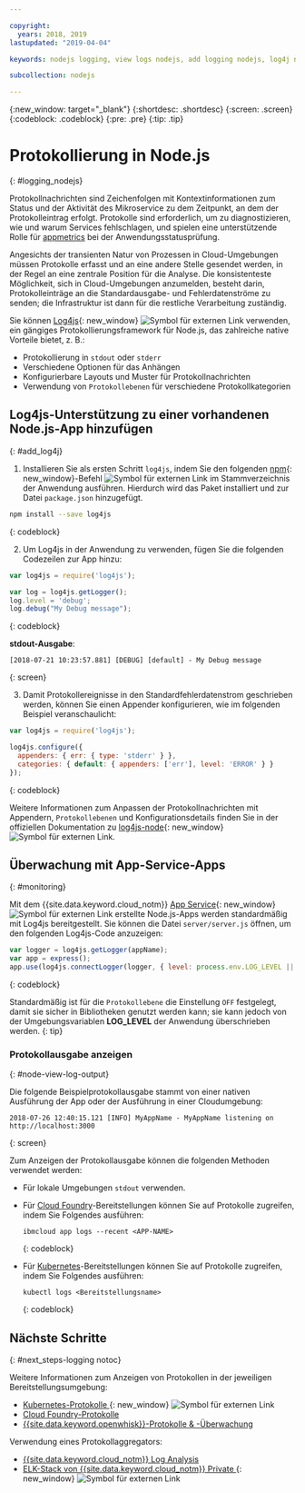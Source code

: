 ```yaml
---

copyright:
  years: 2018, 2019
lastupdated: "2019-04-04"

keywords: nodejs logging, view logs nodejs, add logging nodejs, log4j nodejs, stdout nodejs, nodejs log, output nodejs, nodejs logger

subcollection: nodejs

---
```


{:new_window: target="_blank"}
{:shortdesc: .shortdesc}
{:screen: .screen}
{:codeblock: .codeblock}
{:pre: .pre}
{:tip: .tip}

# Protokollierung in Node.js
{: #logging_nodejs}

Protokollnachrichten sind Zeichenfolgen mit Kontextinformationen zum Status und der Aktivität des Mikroservice zu dem Zeitpunkt, an dem der Protokolleintrag erfolgt. Protokolle sind erforderlich, um zu diagnostizieren, wie und warum Services fehlschlagen, und spielen eine unterstützende Rolle für [appmetrics](/docs/node?topic=nodejs-metrics) bei der Anwendungsstatusprüfung.

Angesichts der transienten Natur von Prozessen in Cloud-Umgebungen müssen Protokolle erfasst und an eine andere Stelle gesendet werden, in der Regel an eine zentrale Position für die Analyse. Die konsistenteste Möglichkeit, sich in Cloud-Umgebungen anzumelden, besteht darin, Protokolleinträge an die Standardausgabe- und Fehlerdatenströme zu senden; die Infrastruktur ist dann für die restliche Verarbeitung zuständig.

Sie können [Log4js](https://github.com/log4js-node/log4js-node){: new_window} ![Symbol für externen Link](../icons/launch-glyph.svg "Symbol für externen Link") verwenden, ein gängiges Protokollierungsframework für Node.js, das zahlreiche native Vorteile bietet, z. B.: 
* Protokollierung in `stdout` oder `stderr`
* Verschiedene Optionen für das Anhängen
* Konfigurierbare Layouts und Muster für Protokollnachrichten
* Verwendung von `Protokollebenen` für verschiedene Protokollkategorien

## Log4js-Unterstützung zu einer vorhandenen Node.js-App hinzufügen
{: #add_log4j}

1. Installieren Sie als ersten Schritt `log4js`, indem Sie den folgenden [npm](https://nodejs.org/){: new_window}-Befehl ![Symbol für externen Link](../icons/launch-glyph.svg "Symbol für externen Link") im Stammverzeichnis der Anwendung ausführen. Hierdurch wird das Paket installiert und zur Datei `package.json` hinzugefügt.
  ```bash
  npm install --save log4js
  ```
  {: codeblock}

2. Um Log4js in der Anwendung zu verwenden, fügen Sie die folgenden Codezeilen zur App hinzu:
  ```js
  var log4js = require('log4js');

  var log = log4js.getLogger();
  log.level = 'debug';
  log.debug("My Debug message");
  ```
  {: codeblock}

  **stdout-Ausgabe**:
  ```
  [2018-07-21 10:23:57.881] [DEBUG] [default] - My Debug message
  ```
  {: screen}

3. Damit Protokollereignisse in den Standardfehlerdatenstrom geschrieben werden, können Sie einen Appender konfigurieren, wie im folgenden Beispiel veranschaulicht:
  ```js
  var log4js = require('log4js');
  
  log4js.configure({
    appenders: { err: { type: 'stderr' } },
    categories: { default: { appenders: ['err'], level: 'ERROR' } }
  });
  ```
  {: codeblock}

  Weitere Informationen zum Anpassen der Protokollnachrichten mit Appendern, `Protokollebenen` und Konfigurationsdetails finden Sie in der offiziellen Dokumentation zu [log4js-node](https://log4js-node.github.io/log4js-node/){: new_window} ![Symbol für externen Link](../icons/launch-glyph.svg "Symbol für externen Link").

## Überwachung mit App-Service-Apps
{: #monitoring}

Mit dem {{site.data.keyword.cloud_notm}} [App Service](https://cloud.ibm.com/developer/appservice/dashboard){: new_window} ![Symbol für externen Link](../icons/launch-glyph.svg "Symbol für externen Link") erstellte Node.js-Apps werden standardmäßig mit Log4js bereitgestellt. Sie können die Datei `server/server.js` öffnen, um den folgenden Log4js-Code anzuzeigen:
```js
var logger = log4js.getLogger(appName);
var app = express();
app.use(log4js.connectLogger(logger, { level: process.env.LOG_LEVEL || 'info' }));
```
{: codeblock}

Standardmäßig ist für die `Protokollebene` die Einstellung `OFF` festgelegt, damit sie sicher in Bibliotheken genutzt werden kann; sie kann jedoch von der Umgebungsvariablen **LOG_LEVEL** der Anwendung überschrieben werden.
{: tip}

### Protokollausgabe anzeigen
{: #node-view-log-output}

Die folgende Beispielprotokollausgabe stammt von einer nativen Ausführung der App oder der Ausführung in einer Cloudumgebung:
```
2018-07-26 12:40:15.121 [INFO] MyAppName - MyAppName listening on http://localhost:3000
```
{: screen}

Zum Anzeigen der Protokollausgabe können die folgenden Methoden verwendet werden:
* Für lokale Umgebungen `stdout` verwenden.
* Für [Cloud Foundry](/docs/services/CloudLogAnalysis/cfapps/logging_cf_apps.html)-Bereitstellungen können Sie auf Protokolle zugreifen, indem Sie Folgendes ausführen:
  ```
  ibmcloud app logs --recent <APP-NAME>
  ```
  {: codeblock}

* Für [Kubernetes](https://kubernetes.io/docs/concepts/cluster-administration/logging/)-Bereitstellungen können Sie auf Protokolle zugreifen, indem Sie Folgendes ausführen: 
  ```
  kubectl logs <Bereitstellungsname>
  ```
  {: codeblock}

## Nächste Schritte
{: #next_steps-logging notoc}

Weitere Informationen zum Anzeigen von Protokollen in der jeweiligen Bereitstellungsumgebung:
* [Kubernetes-Protokolle ](https://kubernetes.io/docs/concepts/cluster-administration/logging/){: new_window} ![Symbol für externen Link](../icons/launch-glyph.svg "Symbol für externen Link")
* [Cloud Foundry-Protokolle](/docs/services/CloudLogAnalysis/cfapps?topic=cloudloganalysis-logging_cf_apps#logging_cf_apps)
* [{{site.data.keyword.openwhisk}}-Protokolle & -Überwachung](/docs/openwhisk?topic=cloud-functions-openwhisk_logs#openwhisk_logs)

Verwendung eines Protokollaggregators:
* [{{site.data.keyword.cloud_notm}} Log Analysis](/docs/services/CloudLogAnalysis?topic=cloudloganalysis-log_analysis_ov#log_analysis_ov)
* [ELK-Stack von {{site.data.keyword.cloud_notm}} Private ](https://www.ibm.com/support/knowledgecenter/en/SSBS6K_2.1.0.2/manage_metrics/logging_elk.html){: new_window} ![Symbol für externen Link](../icons/launch-glyph.svg "Symbol für externen Link")
